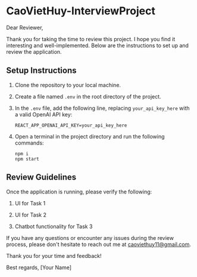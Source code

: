 # CaoVietHuy-InterviewProject

Dear Reviewer,

Thank you for taking the time to review this project. I hope you find it interesting and well-implemented. Below are the instructions to set up and review the application.

## Setup Instructions

1. Clone the repository to your local machine.

2. Create a file named `.env` in the root directory of the project.

3. In the `.env` file, add the following line, replacing `your_api_key_here` with a valid OpenAI API key:

   ```
   REACT_APP_OPENAI_API_KEY=your_api_key_here
   ```

4. Open a terminal in the project directory and run the following commands:
   ```
   npm i
   npm start
   ```

## Review Guidelines

Once the application is running, please verify the following:

1. UI for Task 1

2. UI for Task 2

3. Chatbot functionality for Task 3

If you have any questions or encounter any issues during the review process, please don't hesitate to reach out me at caoviethuy11@gmail.com.

Thank you for your time and feedback!

Best regards,
[Your Name]
